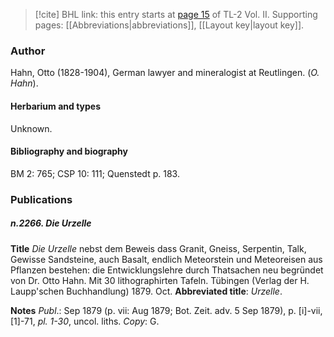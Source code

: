 > [!cite] BHL link: this entry starts at [page 15](https://www.biodiversitylibrary.org/item/103253#page/41/mode/1up) of TL-2 Vol. II.
> Supporting pages: [[Abbreviations|abbreviations]], [[Layout key|layout key]].

### Author

Hahn, Otto (1828-1904), German lawyer and mineralogist at Reutlingen. (*O. Hahn*).

#### Herbarium and types

Unknown.

#### Bibliography and biography

BM 2: 765; CSP 10: 111; Quenstedt p. 183.

### Publications

##### n.2266. Die Urzelle

**Title**
*Die Urzelle* nebst dem Beweis dass Granit, Gneiss, Serpentin, Talk, Gewisse Sandsteine, auch Basalt, endlich Meteorstein und Meteoreisen aus Pflanzen bestehen: die Entwicklungslehre durch Thatsachen neu begründet von Dr. Otto Hahn. Mit 30 lithographirten Tafeln. Tübingen (Verlag der H. Laupp'schen Buchhandlung) 1879. Oct.
**Abbreviated title**: *Urzelle*.

**Notes**
*Publ*.: Sep 1879 (p. vii: Aug 1879; Bot. Zeit. adv. 5 Sep 1879), p. \[i\]-vii, \[1\]-71, *pl. 1-30*, uncol. liths. *Copy*: G.

